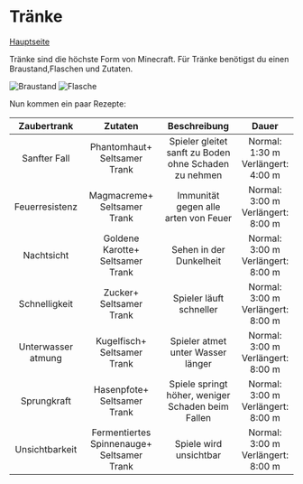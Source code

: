 # Tränke
 
 [Hauptseite](README.md)
 
 Tränke sind die höchste Form von Minecraft.
 Für Tränke benötigst du einen Braustand,Flaschen und Zutaten.

 ![Braustand](https://www.minecraftcrafting.info/imgs/craft_brewingstand.png)
 ![Flasche](https://www.minecraftcrafting.info/imgs/craft_glassbottle.png)
 
 Nun kommen ein paar Rezepte:
 

| Zaubertrank   | Zutaten       | Beschreibung  | Dauer         |
|:-------------:|:-------------:|:-------------:|:-------------:|
| Sanfter Fall  | Phantomhaut+ Seltsamer Trank| Spieler gleitet sanft zu Boden ohne Schaden zu nehmen|Normal: 1:30 m <br> Verlängert: 4:00 m|
|Feuerresistenz|Magmacreme+ Seltsamer Trank|Immunität gegen alle arten von Feuer|Normal: 3:00 m <br> Verlängert: 8:00 m|
|Nachtsicht|Goldene Karotte+ Seltsamer Trank|Sehen in der Dunkelheit|Normal: 3:00 m<br>Verlängert: 8:00 m|              
|Schnelligkeit|Zucker+ Seltsamer Trank|Spieler läuft schneller|Normal: 3:00 m<br>Verlängert: 8:00 m|
|Unterwasser<wbr>atmung|Kugelfisch+ Seltsamer Trank|Spieler atmet unter Wasser länger|Normal: 3:00 m<br>Verlängert: 8:00 m|
|Sprungkraft|Hasenpfote+ Seltsamer Trank|Spiele springt höher, weniger Schaden beim Fallen|Normal: 3:00 m<br>Verlängert: 8:00 m|
|Unsichtbarkeit|Fermentiertes Spinnenauge+ Seltsamer Trank|Spiele wird unsichtbar|Normal: 3:00 m<br>Verlängert: 8:00 m|
